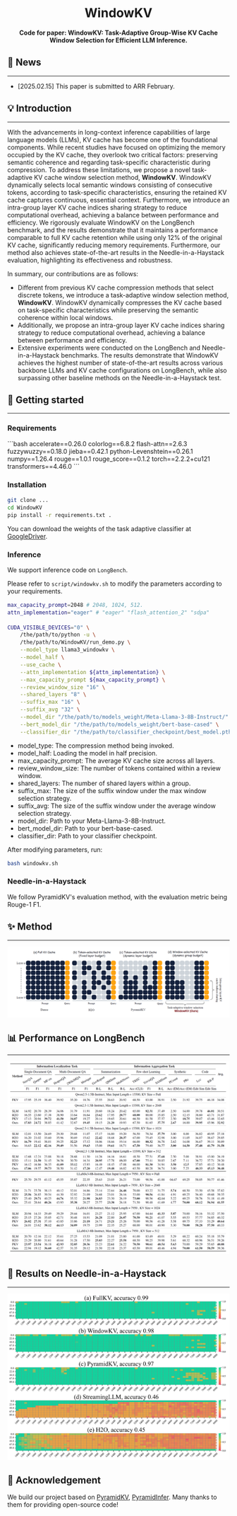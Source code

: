 <h1 align="center" style="font-weight: bold;">WindowKV</h1>

<p align="center">
    <b>Code for paper: WindowKV: Task-Adaptive Group-Wise KV Cache Window Selection for Efficient LLM Inference.</b>
</p>


<h2 id="news">🎉 News</h2>
<hr>

- [2025.02.15] This paper is submitted to ARR February.

<h2 id="introduction">💡 Introduction</h2>
<hr>

With the advancements in long-context inference capabilities of large language models (LLMs), KV cache has become one of the foundational components.
While recent studies have focused on optimizing the memory occupied by the KV cache, they overlook two critical factors: preserving semantic coherence and regarding task-specific characteristic during compression. To address these limitations, we propose a novel task-adaptive KV cache window selection method, **WindowKV**. WindowKV dynamically selects local semantic windows consisting of consecutive tokens, according to task-specific characteristics, ensuring the retained KV cache captures continuous, essential context. Furthermore, we introduce an intra-group layer KV cache indices sharing strategy to reduce computational overhead, achieving a balance between performance and efficiency. We rigorously evaluate WindowKV on the LongBench benchmark, and the results demonstrate that it maintains a performance comparable to full KV cache retention while using only 12% of the original KV cache, significantly reducing memory requirements.  Furthermore, our method also achieves state-of-the-art results in the Needle-in-a-Haystack evaluation, highlighting its effectiveness and robustness.


In summary, our contributions are as follows:

- Different from previous KV cache compression methods that select discrete tokens, we introduce a task-adaptive window selection method, **WindowKV**. WindowKV dynamically compresses the KV cache based on task-specific characteristics while preserving the semantic coherence within local windows.
- Additionally, we propose an intra-group layer KV cache indices sharing strategy to reduce computational overhead, achieving a balance between performance and efficiency.
- Extensive experiments were conducted on the LongBench and Needle-in-a-Haystack benchmarks. The results demonstrate that WindowKV achieves the highest number of state-of-the-art results across various backbone LLMs and KV cache configurations on LongBench, while also surpassing other baseline methods on the Needle-in-a-Haystack test.



<h2 id="started">🚀 Getting started</h2>
<hr>

<h3>Requirements</h3>
```bash
accelerate==0.26.0
colorlog==6.8.2
flash-attn==2.6.3
fuzzywuzzy==0.18.0
jieba==0.42.1
python-Levenshtein==0.26.1
numpy==1.26.4
rouge==1.0.1
rouge_score==0.1.2
torch==2.2.2+cu121
transformers==4.46.0
```


<h3>Installation</h3>

```bash
git clone ...
cd WindowKV
pip install -r requirements.txt .
```

You can download the weights of the task adaptive classifier at [GoogleDriver](https://drive.google.com/file/d/10nk2DW2r1Htn5Qsh3c6S_6170qpYk3H6/view?usp=sharing).

<h3>Inference</h3>

We support inference code on `LongBench`.

Please refer to `script/windowkv.sh` to modify the parameters according to your requirements.

```bash
max_capacity_prompt=2048 # 2048, 1024, 512.
attn_implementation="eager" # "eager" "flash_attention_2" "sdpa"

CUDA_VISIBLE_DEVICES="0" \
    /the/path/to/python -u \
    /the/path/to/WindowKV/run_demo.py \
    --model_type llama3_windowkv \
    --model_half \
    --use_cache \
    --attn_implementation ${attn_implementation} \
    --max_capacity_prompt ${max_capacity_prompt} \
    --review_window_size "16" \
    --shared_layers "8" \
    --suffix_max "16" \
    --suffix_avg "32" \
    --model_dir "/the/path/to/models_weight/Meta-Llama-3-8B-Instruct/" \
    --bert_model_dir "/the/path/to/models_weight/bert-base-cased" \
    --classifier_dir "/the/path/to/classifier_checkpoint/best_model.pth"
```

- model_type: The compression method being invoked.
- model_half: Loading the model in half precision.
- max_capacity_prompt: The average KV cache size across all layers.
- review_window_size: The number of tokens contained within a review window.
- shared_layers: The number of shared layers within a group.
- suffix_max: The size of the suffix window under the max window selection strategy.
- suffix_avg: The size of the suffix window under the average window selection strategy.
- model_dir: Path to your Meta-Llama-3-8B-Instruct.
- bert_model_dir: Path to your bert-base-cased.
- classifier_dir: Path to your classifier checkpoint.

After modifying parameters, run:

```bash
bash windowkv.sh
```

<h3>Needle-in-a-Haystack</h3>

We follow PyramidKV's evaluation method, with the evaluation metric being Rouge-1 F1.



<h2 id="method">✨ Method</h2>
<hr>

![方法介绍](assets\method.jpg)


<h2 id="longbench">📊 Performance on LongBench</h2><hr>

![主实验表格](assets\table_main_result.png)



<h2 id="niah">🐳 Results on Needle-in-a-Haystack</h2><hr>

![大海捞针](assets\niah.png)



<h2 id="acknowledgement">💖 Acknowledgement</h2>

We build our project based on [PyramidKV](https://github.com/Zefan-Cai/KVCache-Factory), [PyramidInfer](https://github.com/mutonix/pyramidinfer). Many thanks to them for providing open-source code!

